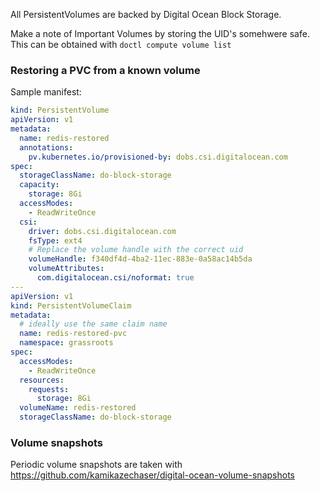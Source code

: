 All PersistentVolumes are backed by Digital Ocean Block Storage.

Make a note of Important Volumes by storing the UID's somehwere safe. This can be obtained with `doctl compute volume list`

### Restoring a PVC from a known volume

Sample manifest:

```yaml
kind: PersistentVolume
apiVersion: v1
metadata:
  name: redis-restored
  annotations:
    pv.kubernetes.io/provisioned-by: dobs.csi.digitalocean.com
spec:
  storageClassName: do-block-storage
  capacity:
    storage: 8Gi
  accessModes:
    - ReadWriteOnce
  csi:
    driver: dobs.csi.digitalocean.com
    fsType: ext4
    # Replace the volume handle with the correct uid
    volumeHandle: f340df4d-4ba2-11ec-883e-0a58ac14b5da
    volumeAttributes:
      com.digitalocean.csi/noformat: true
---
apiVersion: v1
kind: PersistentVolumeClaim
metadata:
  # ideally use the same claim name
  name: redis-restored-pvc
  namespace: grassroots
spec:
  accessModes:
    - ReadWriteOnce
  resources:
    requests:
      storage: 8Gi
  volumeName: redis-restored
  storageClassName: do-block-storage
```

### Volume snapshots

Periodic volume snapshots are taken with https://github.com/kamikazechaser/digital-ocean-volume-snapshots
